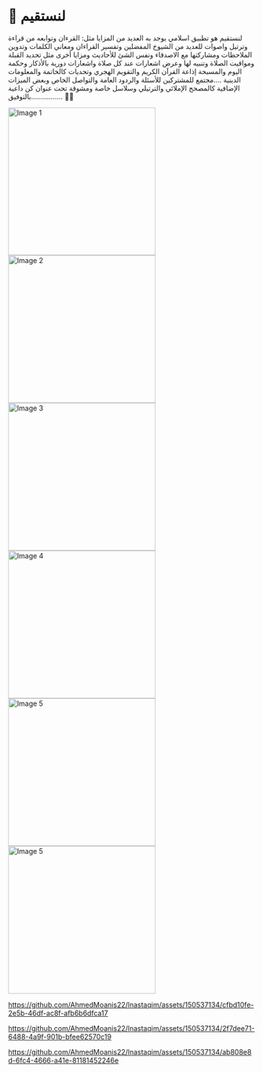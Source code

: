 




# 📖 لنستقيم

لنستقيم هو تطبيق اسلامي يوجد به العديد من المزايا مثل: القرءان وتوابعه من قراءة وترتيل واصوات للعديد من الشيوخ المفضلين وتفسير القراءان ومعاني الكلمات وتدوين الملاحظات ومشاركتها مع الاصدقاء ونفس الشئ للأحاديث ومزايا أخرى مثل تحديد القبلة ومواقيت الصلاة وتنبيه لها وعرض اشعارات عند كل صلاة واشعارات دورية بالأذكار وحكمة اليوم والمسبحة إذاعة القرآن الكريم والتقويم الهجري وتحديات كالخاتمة والمعلومات الدينية ....مجتمع للمشتركين للأسئلة والردود العامة والتواصل الخاص وبعض الميزات الإضافية كالمصحح الإملائي والترتيلي وسلاسل خاصة ومشوقة تحت عنوان كن داعية ................بالتوفيق 🩷🩵

<img src="https://github.com/AhmedMoanis22/lnastaqim/assets/150537134/e9d4de99-c122-467c-ab4c-39d39ce8bc53" alt="Image 1" width="300"/>
<img src="https://github.com/AhmedMoanis22/lnastaqim/assets/150537134/39c9a8c5-9eb0-456c-b2c0-0b9fad29ca51" alt="Image 2" width="300"/>
<img src="https://github.com/AhmedMoanis22/lnastaqim/assets/150537134/cbd0e8b2-ecd2-4979-84fd-6ca0392605f5" alt="Image 3" width="300"/>
<img src="https://github.com/AhmedMoanis22/lnastaqim/assets/150537134/00822357-bd85-44f3-8fb8-963ad000eb45" alt="Image 4" width="300"/>
<img src="https://github.com/AhmedMoanis22/lnastaqim/assets/150537134/0e33f2cb-f630-441f-b722-3d888294e487" alt="Image 5" width="300"/>
<img src="https://github.com/AhmedMoanis22/lnastaqim/assets/150537134/1f7af8a5-94d7-47a9-b200-15ba679297c6" alt="Image 5" width="300"/>


https://github.com/AhmedMoanis22/lnastaqim/assets/150537134/cfbd10fe-2e5b-46df-ac8f-afb6b6dfca17

https://github.com/AhmedMoanis22/lnastaqim/assets/150537134/2f7dee71-6488-4a9f-901b-bfee62570c19

https://github.com/AhmedMoanis22/lnastaqim/assets/150537134/ab808e8d-6fc4-4666-a41e-81181452246e





